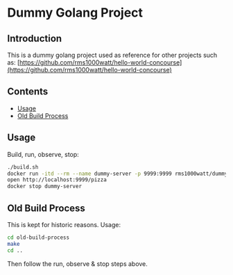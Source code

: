 # Dummy Golang Project

## Introduction

This is a dummy golang project used as reference for other projects such as: [https://github.com/rms1000watt/hello-world-concourse](https://github.com/rms1000watt/hello-world-concourse)

## Contents

- [Usage](#usage)
- [Old Build Process](#old-build-process)

## Usage

Build, run, observe, stop:

```bash
./build.sh
docker run -itd --rm --name dummy-server -p 9999:9999 rms1000watt/dummy-server:latest
open http://localhost:9999/pizza
docker stop dummy-server
```

## Old Build Process

This is kept for historic reasons. Usage:

```bash
cd old-build-process
make
cd ..
```

Then follow the run, observe & stop steps above.
